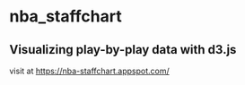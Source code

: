 # nba_staffchart
## Visualizing play-by-play data with d3.js

visit at <https://nba-staffchart.appspot.com/>